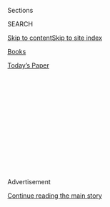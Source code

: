 <div id="app">

<div>

<div>

<div>

<div class="NYTAppHideMasthead css-1q2w90k e1suatyy0">

<div class="section css-ui9rw0 e1suatyy2">

<div class="css-eph4ug er09x8g0">

<div class="css-6n7j50">

</div>

<span class="css-1dv1kvn">Sections</span>

<div class="css-10488qs">

<span class="css-1dv1kvn">SEARCH</span>

</div>

[Skip to content](#site-content)[Skip to site
index](#site-index)

</div>

<div id="masthead-section-label" class="css-1wr3we4 eaxe0e00">

[Books](https://www.nytimes3xbfgragh.onion/section/books)

</div>

<div class="css-10698na e1huz5gh0">

</div>

</div>

<div id="masthead-bar-one" class="section hasLinks css-15hmgas e1csuq9d3">

<div class="css-uqyvli e1csuq9d0">

</div>

<div class="css-1uqjmks e1csuq9d1">

</div>

<div class="css-9e9ivx">

[](https://myaccount.nytimes3xbfgragh.onion/auth/login?response_type=cookie&client_id=vi)

</div>

<div class="css-1bvtpon e1csuq9d2">

[Today’s
Paper](https://www.nytimes3xbfgragh.onion/section/todayspaper)

</div>

</div>

</div>

</div>

<div data-aria-hidden="false">

<div id="site-content" data-role="main">

<div>

<div class="css-1aor85t" style="opacity:0.000000001;z-index:-1;visibility:hidden">

<div class="css-1hqnpie">

<div class="css-epjblv">

<span class="css-17xtcya">[Books](/section/books)</span><span class="css-x15j1o">|</span><span class="css-fwqvlz">James
Silberman, Editor Who Nurtured Literary Careers, Dies at
93</span>

</div>

<div class="css-k008qs">

<div class="css-1iwv8en">

<span class="css-18z7m18"></span>

<div>

</div>

</div>

<span class="css-1n6z4y">https://nyti.ms/2BSK4wA</span>

<div class="css-1705lsu">

<div class="css-4xjgmj">

<div class="css-4skfbu" data-role="toolbar" data-aria-label="Social Media Share buttons, Save button, and Comments Panel with current comment count" data-testid="share-tools">

  - 
  - 
  - 
  - 
    
    <div class="css-6n7j50">
    
    </div>

  - 

</div>

</div>

</div>

</div>

</div>

</div>

<div id="NYT_TOP_BANNER_REGION" class="css-13pd83m">

</div>

<div id="top-wrapper" class="css-1sy8kpn">

<div id="top-slug" class="css-l9onyx">

Advertisement

</div>

[Continue reading the main
story](#after-top)

<div class="ad top-wrapper" style="text-align:center;height:100%;display:block;min-height:250px">

<div id="top" class="place-ad" data-position="top" data-size-key="top">

</div>

</div>

<div id="after-top">

</div>

</div>

<div>

<div id="sponsor-wrapper" class="css-1hyfx7x">

<div id="sponsor-slug" class="css-19vbshk">

Supported by

</div>

[Continue reading the main
story](#after-sponsor)

<div id="sponsor" class="ad sponsor-wrapper" style="text-align:center;height:100%;display:block">

</div>

<div id="after-sponsor">

</div>

</div>

<div class="css-186x18t">

</div>

<div class="css-1vkm6nb ehdk2mb0">

# James Silberman, Editor Who Nurtured Literary Careers, Dies at 93

</div>

At Random House and elsewhere, including his own Summit imprint, he
worked with James Baldwin, Marilyn French, Hunter S. Thompson and many
others.

<div class="css-79elbk" data-testid="photoviewer-wrapper">

<div class="css-z3e15g" data-testid="photoviewer-wrapper-hidden">

</div>

<div class="css-1a48zt4 ehw59r15" data-testid="photoviewer-children">

![<span class="css-16f3y1r e13ogyst0" data-aria-hidden="true">The editor
James Silberman in an undated photo. He helped propel the careers of a
distinguished roster of authors.
</span><span class="css-cnj6d5 e1z0qqy90" itemprop="copyrightHolder"><span class="css-1ly73wi e1tej78p0">Credit...</span><span><span>via
Silberman
family</span></span></span>](https://static01.graylady3jvrrxbe.onion/images/2020/07/30/obituaries/Silberman1/Silberman1-articleLarge.jpg?quality=75&auto=webp&disable=upscale)

</div>

</div>

<div class="css-18e8msd">

<div class="css-vp77d3 epjyd6m0">

<div class="css-hus3qt ey68jwv0" data-aria-hidden="true">

[![Sam
Roberts](https://static01.graylady3jvrrxbe.onion/images/2018/02/20/multimedia/author-sam-roberts/author-sam-roberts-thumbLarge.jpg
"Sam Roberts")](https://www.nytimes3xbfgragh.onion/by/sam-roberts)

</div>

<div class="css-1baulvz">

By [<span class="css-1baulvz last-byline" itemprop="name">Sam
Roberts</span>](https://www.nytimes3xbfgragh.onion/by/sam-roberts)

</div>

</div>

  - Aug. 1,
    2020

  - 
    
    <div class="css-4xjgmj">
    
    <div class="css-d8bdto" data-role="toolbar" data-aria-label="Social Media Share buttons, Save button, and Comments Panel with current comment count" data-testid="share-tools">
    
      - 
      - 
      - 
      - 
        
        <div class="css-6n7j50">
        
        </div>
    
      - 
    
    </div>
    
    </div>

</div>

</div>

<div class="section meteredContent css-1r7ky0e" name="articleBody" itemprop="articleBody">

<div class="css-1fanzo5 StoryBodyCompanionColumn">

<div class="css-53u6y8">

James Silberman, a revered book editor whose meticulousness, intuition
and patience helped propel the publishing careers of a distinguished
roster of authors, including James Baldwin, Marilyn French, Hunter S.
Thompson and Alvin Toffler, died on July 26 at his home in Manhattan. He
was 93.

His son, Michael, said the cause was complications of a stroke.

Mr. Silberman was “a man who knows how to edit a manuscript, to read a
manuscript and to publish a manuscript,” another of his authors, Elie
Wiesel, told [The New York
Times](https://www.nytimes3xbfgragh.onion/1991/10/30/business/the-media-business-head-of-summit-books-is-said-to-be-leaving.html)
in 1991.

Mr. Silberman’s career path was serendipitous. A government major at
Harvard, he enrolled in the Radcliffe Publishing Course (now the
Columbia Publishing Course) after graduating in 1950, then got hired in
the shipping department of The Writer, which, he recalled in an oral
history, was in the business of “selling a magazine to aspiring writers,
telling them how to become rich and famous.”

He found an advertising job at Little, Brown & Company, then became a
publicist for the Dial Press in New York in 1953. When the company’s
sole editor left to have her second child, he was promoted to replace
her and assumed the title that would define his vocation.

</div>

</div>

<div class="css-1fanzo5 StoryBodyCompanionColumn">

<div class="css-53u6y8">

After Alfred A. Knopf, James Baldwin’s first publisher, rejected
“Giovanni’s Room” because they felt its gay white characters might
alienate Mr. Baldwin’s Black audience, Mr. Silberman scooped it up for
Dial. He went on to edit Mr. Baldwin’s “Another Country” and “The Fire
Next Time.”

In 1963, Mr. Silberman was lured to Random House as senior editor by
Bennett Cerf, the company’s co-founder, who later named him editor in
chief and publisher of adult trade books.

Joining an impressive editorial team that included Robert Loomis, Jason
Epstein and Joe Fox, Mr. Silberman published Hunter S. Thompson’s
“Hell’s Angels” (1967), Alvin Toffler’s “Future Shock” (1970),
Stewart Brand’s “The Last Whole Earth Catalog” (1971, in association
with the Portola Institute), David Halberstam’s “The Best and the
Brightest” (1972) and E.L. Doctorow’s “The Book of Daniel” (1971) and
“Ragtime” (1975).

Mr. Silberman left Random House in 1975 after refusing to fire Selma
Shapiro, the company’s vice president for publicity, with whom he was
having an affair and whom he later married; he blamed the company’s
“moral rigidity.” He was immediately hired by Richard E. Snyder, Simon
& Schuster’s competitive chairman, to launch his own imprint, Summit
Books.

</div>

</div>

<div class="css-79elbk" data-testid="photoviewer-wrapper">

<div class="css-z3e15g" data-testid="photoviewer-wrapper-hidden">

</div>

<div class="css-1a48zt4 ehw59r15" data-testid="photoviewer-children">

![<span class="css-16f3y1r e13ogyst0" data-aria-hidden="true">Among the
noteworthy books Mr. Silberman published were novels by James Baldwin
and Marilyn French.
</span><span class="css-cnj6d5 e1z0qqy90" itemprop="copyrightHolder"><span class="css-1ly73wi e1tej78p0">Credit...</span><span>.</span></span>](https://static01.graylady3jvrrxbe.onion/images/2020/07/30/obituaries/30Silberman2/30Silberman2-articleLarge.jpg?quality=75&auto=webp&disable=upscale)

</div>

</div>

<div class="css-1fanzo5 StoryBodyCompanionColumn">

<div class="css-53u6y8">

At Summit he published [Marilyn
French](https://www.nytimes3xbfgragh.onion/2009/05/04/arts/04french.html)’s
debut novel, “The Women’s Room” (1977), which sold some 20 million
copies; Seymour Hersh’s “The Price of Power: Kissinger in the Nixon
White House” (1983); and Oliver Sacks’s “The Man Who Mistook His Wife
for a Hat” (1985).

</div>

</div>

<div class="css-1fanzo5 StoryBodyCompanionColumn">

<div class="css-53u6y8">

“Jim could see things in what I was doing as a reporter that I did not
see,” Mr. Hersh said by email, citing his books on Mr. Kissinger and
John F. Kennedy. “Amidst constant negative pressure from the subjects,
he never flinched and had my back all the way.”

Mr. Silberman lost his job at Summit in 1991 when the imprint was
eliminated to cut costs. He was a vice president and senior editor at
Little Brown until 1998 and then established James H. Silberman Books.

Over the course of his career, his authors also included Muhammad Ali,
Betty Friedan, George Goodman (who wrote about economics under the name
Adam Smith), John Irving and Chris Matthews, whom he encouraged to write
“Hardball: How Politics Is Played Told by One Who Knows the Game”
(1988).

“He spotted a piece I’d done for The New Republic as Tip O’Neill’s guy
going to daily war with the Reagan White House,” Mr. Matthews said by
email. “He asked me to write a book about the inside political world to
match ‘The Money Game,’” Mr. Goodman’s influential 1968 book. “It became
‘Hardball.’”

Invoking the editor who fostered Hemingway and Fitzgerald, Mr. Matthews
said, “Jim was my Max Perkins.”

James Henry Silberman was born on March 21, 1927, in Boston to Henry R.
Silberman, who ran a news clipping service and was the executive
director of the Massachusetts Progressive Party, and Dorothy (Conrad)
Silberman.

</div>

</div>

<div class="css-1fanzo5 StoryBodyCompanionColumn">

<div class="css-53u6y8">

After graduating from Cambridge Latin School, he served in the Army
after World War II and then attended Harvard.

He married [Leona
Nevler](https://www.nytimes3xbfgragh.onion/2005/12/15/arts/leona-nevler-editor-dies-at-79-shepherded-peyton-place.html),
an editor, in 1960; they divorced in 1976. In 1986 he married [Ms.
Shapiro](https://www.nytimes3xbfgragh.onion/1986/08/27/style/selma-shapiro-wed-to-james-silberman.html),
who survives him, along with two children from his first marriage,
Michael and Ellen Silberman; his sister, Dorothy Altman; and four
grandchildren.

Mr. Silberman was a natty dresser, a dashing wheelman (he became an
amateur pilot at 50 and drove a Mazda RX-7 convertible sports car on
weekends) and a scrupulous wordsmith who at 86, even after suffering a
stroke, finished editing two books.

Mr. Cerf, who took pride in all his top editors, said in the mid-1960s
that “the best one of all for the purposes of great corporate handling
of manuscripts is Jim Silberman, who is now being made editor in chief,
because he’s the one willing to do all of the dirty work of seeing what
happens to all of these manuscripts.”

Among the authors with whom Mr. Silberman had especially tortured
relationships was Mr. Thompson, the gonzo journalist who wrote books
about “Fear and Loathing” and whose struggle to write a book tentatively
called “The Death of the American Dream” is recorded in his letters to
Mr. Silberman in books edited by Douglas Brinkley.

Mr. Silberman once said of Mr. Thompson, “Your method of research is to
tie yourself to a railroad track when you know a train is coming to it,
and see what happens.” And, when [Mr.
Thompson](https://www.nytimes3xbfgragh.onion/2005/02/21/books/hunter-s-thompson-67-author-commits-suicide.html)
killed himself at 67 in 2005, Mr. Silberman remarked, “He spent his life
in search of an honest man, and he seldom found any.”

Coaxing a book out of Mr. Thompson, or for that matter a more
conventional writer, meant “helping the author write the best book he or
she can write at that moment in time,” which requires that “every time
you turn that page, you are open and hopeful,” Mr. Silberman once said.

“It’s very difficult to think your way into a story,” he added. “You
have to feel your way into it, which requires you to approach the
manuscript with a certain kind of naïveté. You have to return to the
kind of reader all of us once were.”

</div>

</div>

</div>

<div>

</div>

<div>

</div>

<div>

</div>

<div>

<div id="bottom-wrapper" class="css-1ede5it">

<div id="bottom-slug" class="css-l9onyx">

Advertisement

</div>

[Continue reading the main
story](#after-bottom)

<div id="bottom" class="ad bottom-wrapper" style="text-align:center;height:100%;display:block;min-height:90px">

</div>

<div id="after-bottom">

</div>

</div>

</div>

</div>

</div>

## Site Index

<div>

</div>

## Site Information Navigation

  - [© <span>2020</span> <span>The New York Times
    Company</span>](https://help.nytimes3xbfgragh.onion/hc/en-us/articles/115014792127-Copyright-notice)

<!-- end list -->

  - [NYTCo](https://www.nytco.com/)
  - [Contact
    Us](https://help.nytimes3xbfgragh.onion/hc/en-us/articles/115015385887-Contact-Us)
  - [Work with us](https://www.nytco.com/careers/)
  - [Advertise](https://nytmediakit.com/)
  - [T Brand Studio](http://www.tbrandstudio.com/)
  - [Your Ad
    Choices](https://www.nytimes3xbfgragh.onion/privacy/cookie-policy#how-do-i-manage-trackers)
  - [Privacy](https://www.nytimes3xbfgragh.onion/privacy)
  - [Terms of
    Service](https://help.nytimes3xbfgragh.onion/hc/en-us/articles/115014893428-Terms-of-service)
  - [Terms of
    Sale](https://help.nytimes3xbfgragh.onion/hc/en-us/articles/115014893968-Terms-of-sale)
  - [Site
    Map](https://spiderbites.nytimes3xbfgragh.onion)
  - [Help](https://help.nytimes3xbfgragh.onion/hc/en-us)
  - [Subscriptions](https://www.nytimes3xbfgragh.onion/subscription?campaignId=37WXW)

</div>

</div>

</div>

</div>
